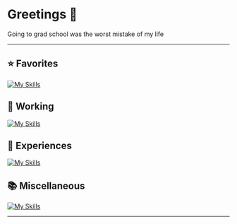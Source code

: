 # Greetings 👋

Going to grad school was the worst mistake of my life


---

## ⭐ Favorites
[![My Skills](https://skillicons.dev/icons?i=unreal)](https://skillicons.dev)

## 💼 Working
[![My Skills](https://skillicons.dev/icons?i=py,pytorch,sklearn,vscode&perline=10)](https://skillicons.dev)

## 🌱 Experiences
[![My Skills](https://skillicons.dev/icons?i=anaconda,androidstudio,c,cpp,cs,css,debian,docker,eclipse,figma,html,java,js,jquery,kali,latex,linux,lua,matlab,maven,mint,mongodb,mysql,npm,opencv,php,powershell,ps,pycharm,r,regex,ruby,sublime,selenium,spring,tensorflow,threejs,ubuntu,unity,vim,&perline=10)](https://skillicons.dev)

## 📚 Miscellaneous
[![My Skills](https://skillicons.dev/icons?i=ae,blender,discord,github,obsidian,twitter&perline=10)](https://skillicons.dev)

---


